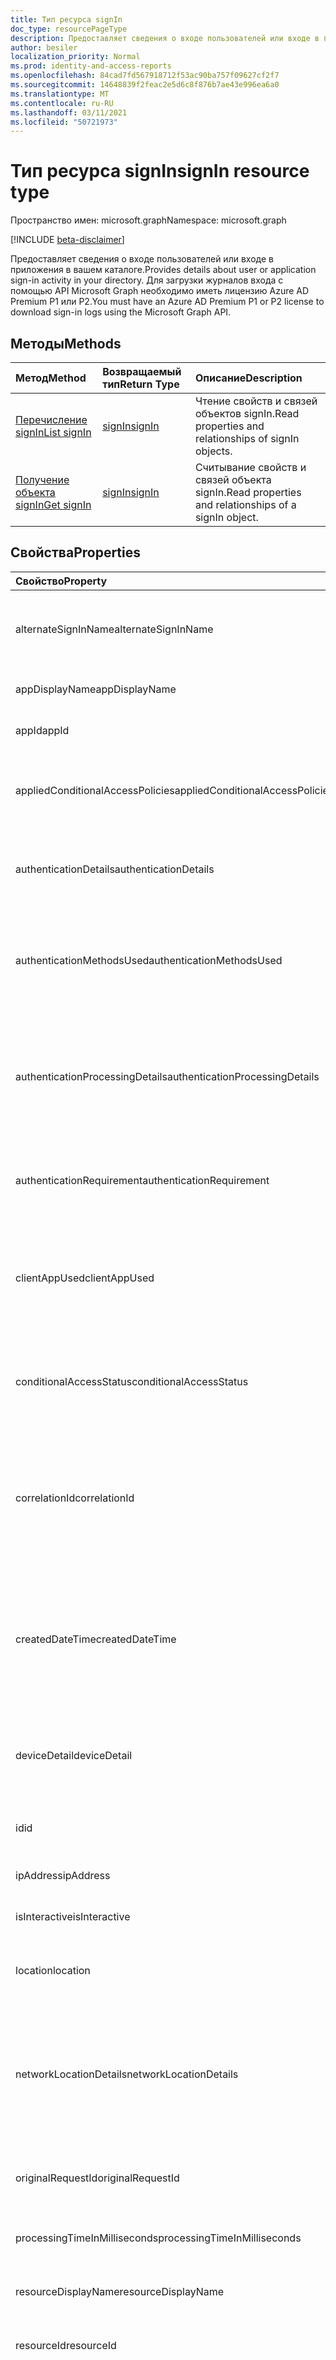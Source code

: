 ```yaml
---
title: Тип ресурса signIn
doc_type: resourcePageType
description: Предоставляет сведения о входе пользователей или входе в приложения в вашем каталоге.
author: besiler
localization_priority: Normal
ms.prod: identity-and-access-reports
ms.openlocfilehash: 84cad7fd567918712f53ac90ba757f09627cf2f7
ms.sourcegitcommit: 14648839f2feac2e5d6c8f876b7ae43e996ea6a0
ms.translationtype: MT
ms.contentlocale: ru-RU
ms.lasthandoff: 03/11/2021
ms.locfileid: "50721973"
---
```

# <a name="signin-resource-type"></a><span data-ttu-id="c9358-103">Тип ресурса signIn</span><span class="sxs-lookup"><span data-stu-id="c9358-103">signIn resource type</span></span>

<span data-ttu-id="c9358-104">Пространство имен: microsoft.graph</span><span class="sxs-lookup"><span data-stu-id="c9358-104">Namespace: microsoft.graph</span></span>

[!INCLUDE [beta-disclaimer](../../includes/beta-disclaimer.md)]

<span data-ttu-id="c9358-105">Предоставляет сведения о входе пользователей или входе в приложения в вашем каталоге.</span><span class="sxs-lookup"><span data-stu-id="c9358-105">Provides details about user or application sign-in activity in your directory.</span></span> <span data-ttu-id="c9358-106">Для загрузки журналов входа с помощью API Microsoft Graph необходимо иметь лицензию Azure AD Premium P1 или P2.</span><span class="sxs-lookup"><span data-stu-id="c9358-106">You must have an Azure AD Premium P1 or P2 license to download sign-in logs using the Microsoft Graph API.</span></span>

## <a name="methods"></a><span data-ttu-id="c9358-107">Методы</span><span class="sxs-lookup"><span data-stu-id="c9358-107">Methods</span></span>

| <span data-ttu-id="c9358-108">Метод</span><span class="sxs-lookup"><span data-stu-id="c9358-108">Method</span></span>           | <span data-ttu-id="c9358-109">Возвращаемый тип</span><span class="sxs-lookup"><span data-stu-id="c9358-109">Return Type</span></span>    |<span data-ttu-id="c9358-110">Описание</span><span class="sxs-lookup"><span data-stu-id="c9358-110">Description</span></span>|
|:---------------|:--------|:----------|
|[<span data-ttu-id="c9358-111">Перечисление signIn</span><span class="sxs-lookup"><span data-stu-id="c9358-111">List signIn</span></span>](../api/signin-list.md) | [<span data-ttu-id="c9358-112">signIn</span><span class="sxs-lookup"><span data-stu-id="c9358-112">signIn</span></span>](signin.md) |<span data-ttu-id="c9358-113">Чтение свойств и связей объектов signIn.</span><span class="sxs-lookup"><span data-stu-id="c9358-113">Read properties and relationships of signIn objects.</span></span>|
|[<span data-ttu-id="c9358-114">Получение объекта signIn</span><span class="sxs-lookup"><span data-stu-id="c9358-114">Get signIn</span></span>](../api/signin-get.md) | [<span data-ttu-id="c9358-115">signIn</span><span class="sxs-lookup"><span data-stu-id="c9358-115">signIn</span></span>](signin.md) |<span data-ttu-id="c9358-116">Считывание свойств и связей объекта signIn.</span><span class="sxs-lookup"><span data-stu-id="c9358-116">Read properties and relationships of a signIn object.</span></span>|

## <a name="properties"></a><span data-ttu-id="c9358-117">Свойства</span><span class="sxs-lookup"><span data-stu-id="c9358-117">Properties</span></span>
| <span data-ttu-id="c9358-118">Свойство</span><span class="sxs-lookup"><span data-stu-id="c9358-118">Property</span></span>     | <span data-ttu-id="c9358-119">Тип</span><span class="sxs-lookup"><span data-stu-id="c9358-119">Type</span></span>   |<span data-ttu-id="c9358-120">Описание</span><span class="sxs-lookup"><span data-stu-id="c9358-120">Description</span></span>|
|:---------------|:--------|:----------|
|<span data-ttu-id="c9358-121">alternateSignInName</span><span class="sxs-lookup"><span data-stu-id="c9358-121">alternateSignInName</span></span>|<span data-ttu-id="c9358-122">String</span><span class="sxs-lookup"><span data-stu-id="c9358-122">String</span></span>|<span data-ttu-id="c9358-123">Альтернативный идентификатор регистрации при использовании номера телефона для регистрации.</span><span class="sxs-lookup"><span data-stu-id="c9358-123">The alternate sign-in identity whenever you use phone number to sign-in.</span></span>|
|<span data-ttu-id="c9358-124">appDisplayName</span><span class="sxs-lookup"><span data-stu-id="c9358-124">appDisplayName</span></span>|<span data-ttu-id="c9358-125">String</span><span class="sxs-lookup"><span data-stu-id="c9358-125">String</span></span>|<span data-ttu-id="c9358-126">Имя приложения, отображаемая на портале Azure.</span><span class="sxs-lookup"><span data-stu-id="c9358-126">The application name displayed in the Azure Portal.</span></span>|
|<span data-ttu-id="c9358-127">appId</span><span class="sxs-lookup"><span data-stu-id="c9358-127">appId</span></span>|<span data-ttu-id="c9358-128">String</span><span class="sxs-lookup"><span data-stu-id="c9358-128">String</span></span>|<span data-ttu-id="c9358-129">Идентификатор приложения в Azure Active Directory.</span><span class="sxs-lookup"><span data-stu-id="c9358-129">The application identifier in Azure Active Directory.</span></span>|
|<span data-ttu-id="c9358-130">appliedConditionalAccessPolicies</span><span class="sxs-lookup"><span data-stu-id="c9358-130">appliedConditionalAccessPolicies</span></span>|<span data-ttu-id="c9358-131">Коллекция [conditionalAccessPolicy](conditionalaccesspolicy.md)</span><span class="sxs-lookup"><span data-stu-id="c9358-131">[conditionalAccessPolicy](conditionalaccesspolicy.md) collection</span></span>|<span data-ttu-id="c9358-132">Список политик условного доступа, которые вызываются соответствующей активностью регистрации.</span><span class="sxs-lookup"><span data-stu-id="c9358-132">A list of conditional access policies that are triggered by the corresponding sign-in activity.</span></span>|
|<span data-ttu-id="c9358-133">authenticationDetails</span><span class="sxs-lookup"><span data-stu-id="c9358-133">authenticationDetails</span></span>|<span data-ttu-id="c9358-134">[коллекция authenticationDetail](authenticationdetail.md)</span><span class="sxs-lookup"><span data-stu-id="c9358-134">[authenticationDetail](authenticationdetail.md) collection</span></span>|<span data-ttu-id="c9358-135">Результат попытки проверки подлинности и дополнительные сведения о методе проверки подлинности.</span><span class="sxs-lookup"><span data-stu-id="c9358-135">The result of the authentication attempt and additional details on the authentication method.</span></span>|
|<span data-ttu-id="c9358-136">authenticationMethodsUsed</span><span class="sxs-lookup"><span data-stu-id="c9358-136">authenticationMethodsUsed</span></span>|<span data-ttu-id="c9358-137">Коллекция объектов string</span><span class="sxs-lookup"><span data-stu-id="c9358-137">String collection</span></span>|<span data-ttu-id="c9358-138">Используемые методы проверки подлинности.</span><span class="sxs-lookup"><span data-stu-id="c9358-138">The authentication methods used.</span></span> <span data-ttu-id="c9358-139">Возможные значения: `SMS` , , , , , , или `Authenticator App` `App Verification code` `Password` `FIDO` `PTA` `PHS` .</span><span class="sxs-lookup"><span data-stu-id="c9358-139">Possible values: `SMS`, `Authenticator App`, `App Verification code`, `Password`, `FIDO`, `PTA`, or `PHS`.</span></span>|
|<span data-ttu-id="c9358-140">authenticationProcessingDetails</span><span class="sxs-lookup"><span data-stu-id="c9358-140">authenticationProcessingDetails</span></span>|<span data-ttu-id="c9358-141">Коллекция [keyValue](keyvalue.md)</span><span class="sxs-lookup"><span data-stu-id="c9358-141">[keyValue](keyvalue.md) collection</span></span>|<span data-ttu-id="c9358-142">Дополнительные сведения об обработке проверки подлинности, например имя агента в случае PTA/PHS или имени Server/farm в случае федератированной проверки подлинности.</span><span class="sxs-lookup"><span data-stu-id="c9358-142">Additional authentication processing details, such as the agent name in case of PTA/PHS or Server/farm name in case of federated authentication.</span></span>|
|<span data-ttu-id="c9358-143">authenticationRequirement</span><span class="sxs-lookup"><span data-stu-id="c9358-143">authenticationRequirement</span></span> | <span data-ttu-id="c9358-144">Строка</span><span class="sxs-lookup"><span data-stu-id="c9358-144">string</span></span> | <span data-ttu-id="c9358-145">Это имеет наивысший уровень проверки подлинности, необходимой для успешной регистрации при входе.</span><span class="sxs-lookup"><span data-stu-id="c9358-145">This holds the highest level of authentication needed through all the sign-in steps, for sign-in to succeed.</span></span>|
|<span data-ttu-id="c9358-146">clientAppUsed</span><span class="sxs-lookup"><span data-stu-id="c9358-146">clientAppUsed</span></span>|<span data-ttu-id="c9358-147">String</span><span class="sxs-lookup"><span data-stu-id="c9358-147">String</span></span>|<span data-ttu-id="c9358-148">Устаревший клиент, используемый для действий по входу.</span><span class="sxs-lookup"><span data-stu-id="c9358-148">The legacy client used for sign-in activity.</span></span> <span data-ttu-id="c9358-149">Например, Браузер, Exchange Active Sync, Современные клиенты, IMAP, MAPI, SMTP или POP.</span><span class="sxs-lookup"><span data-stu-id="c9358-149">For example, Browser, Exchange Active Sync,Modern clients, IMAP, MAPI, SMTP, or POP.</span></span>|
|<span data-ttu-id="c9358-150">conditionalAccessStatus</span><span class="sxs-lookup"><span data-stu-id="c9358-150">conditionalAccessStatus</span></span>|<span data-ttu-id="c9358-151">string</span><span class="sxs-lookup"><span data-stu-id="c9358-151">string</span></span>| <span data-ttu-id="c9358-152">Состояние срабатывуемой политики условного доступа.</span><span class="sxs-lookup"><span data-stu-id="c9358-152">The status of the conditional access policy triggered.</span></span> <span data-ttu-id="c9358-153">Возможные значения: `success` `failure` , , или `notApplied` `unknownFutureValue` .</span><span class="sxs-lookup"><span data-stu-id="c9358-153">Possible values: `success`, `failure`, `notApplied`, or `unknownFutureValue`.</span></span>|
|<span data-ttu-id="c9358-154">correlationId</span><span class="sxs-lookup"><span data-stu-id="c9358-154">correlationId</span></span>|<span data-ttu-id="c9358-155">String</span><span class="sxs-lookup"><span data-stu-id="c9358-155">String</span></span>|<span data-ttu-id="c9358-156">Идентификатор, который отправляется от клиента при входе.</span><span class="sxs-lookup"><span data-stu-id="c9358-156">The identifier that's sent from the client when sign-in is initiated.</span></span> <span data-ttu-id="c9358-157">Это используется для устранения неполадок соответствующей активности регистрации при вызове поддержки.</span><span class="sxs-lookup"><span data-stu-id="c9358-157">This is used for troubleshooting the corresponding sign-in activity when calling for support.</span></span>|
|<span data-ttu-id="c9358-158">createdDateTime</span><span class="sxs-lookup"><span data-stu-id="c9358-158">createdDateTime</span></span>|<span data-ttu-id="c9358-159">DateTimeOffset</span><span class="sxs-lookup"><span data-stu-id="c9358-159">DateTimeOffset</span></span>|<span data-ttu-id="c9358-160">Дата и время начала регистрации.</span><span class="sxs-lookup"><span data-stu-id="c9358-160">The date and time the sign-in was initiated.</span></span> <span data-ttu-id="c9358-161">Тип Timestamp всегда представлен в формате времени UTC.</span><span class="sxs-lookup"><span data-stu-id="c9358-161">The Timestamp type is always in UTC time.</span></span> <span data-ttu-id="c9358-162">Например, значение полуночи 1 января 2014 г. в формате UTC: `2014-01-01T00:00:00Z`.</span><span class="sxs-lookup"><span data-stu-id="c9358-162">For example, midnight UTC on Jan 1, 2014 is `2014-01-01T00:00:00Z`.</span></span>|
|<span data-ttu-id="c9358-163">deviceDetail</span><span class="sxs-lookup"><span data-stu-id="c9358-163">deviceDetail</span></span>|[<span data-ttu-id="c9358-164">deviceDetail</span><span class="sxs-lookup"><span data-stu-id="c9358-164">deviceDetail</span></span>](devicedetail.md)|<span data-ttu-id="c9358-165">Сведения об устройстве, откуда произошла входная информация.</span><span class="sxs-lookup"><span data-stu-id="c9358-165">The device information from where the sign-in occurred.</span></span> <span data-ttu-id="c9358-166">Включает такие сведения, как deviceId, OS и браузер.</span><span class="sxs-lookup"><span data-stu-id="c9358-166">Includes information such as deviceId, OS, and browser.</span></span> |
|<span data-ttu-id="c9358-167">id</span><span class="sxs-lookup"><span data-stu-id="c9358-167">id</span></span>|<span data-ttu-id="c9358-168">String</span><span class="sxs-lookup"><span data-stu-id="c9358-168">String</span></span>|<span data-ttu-id="c9358-169">Идентификатор, представляющий действие входной записи.</span><span class="sxs-lookup"><span data-stu-id="c9358-169">The identifier representing the sign-in activity.</span></span>|
|<span data-ttu-id="c9358-170">ipAddress</span><span class="sxs-lookup"><span data-stu-id="c9358-170">ipAddress</span></span>|<span data-ttu-id="c9358-171">String</span><span class="sxs-lookup"><span data-stu-id="c9358-171">String</span></span>|<span data-ttu-id="c9358-172">IP-адрес клиента, откуда произошла входная.</span><span class="sxs-lookup"><span data-stu-id="c9358-172">The IP address of the client from where the sign-in occurred.</span></span>|
|<span data-ttu-id="c9358-173">isInteractive</span><span class="sxs-lookup"><span data-stu-id="c9358-173">isInteractive</span></span>|<span data-ttu-id="c9358-174">Boolean</span><span class="sxs-lookup"><span data-stu-id="c9358-174">Boolean</span></span>|<span data-ttu-id="c9358-175">Указывает, является ли вход интерактивным или нет.</span><span class="sxs-lookup"><span data-stu-id="c9358-175">Indicates whether a sign-in is interactive or not.</span></span>|
|<span data-ttu-id="c9358-176">location</span><span class="sxs-lookup"><span data-stu-id="c9358-176">location</span></span>|[<span data-ttu-id="c9358-177">signInLocation</span><span class="sxs-lookup"><span data-stu-id="c9358-177">signInLocation</span></span>](signinlocation.md)|<span data-ttu-id="c9358-178">Код страны города, состояния и 2 буквы, откуда произошла входная.</span><span class="sxs-lookup"><span data-stu-id="c9358-178">The city, state, and 2 letter country code from where the sign-in occurred.</span></span>|
|<span data-ttu-id="c9358-179">networkLocationDetails</span><span class="sxs-lookup"><span data-stu-id="c9358-179">networkLocationDetails</span></span>|<span data-ttu-id="c9358-180">Коллекция [networkLocationDetail](networklocationdetail.md)</span><span class="sxs-lookup"><span data-stu-id="c9358-180">[networkLocationDetail](networklocationdetail.md) collection</span></span>|<span data-ttu-id="c9358-181">Сведения о расположении сети, такие как IP-адрес, расположение входного знака, тип используемой сети и его имена.</span><span class="sxs-lookup"><span data-stu-id="c9358-181">The network location details, such as IP address, location of the sign-in, the type of network used, and its names.</span></span> <span data-ttu-id="c9358-182">Возможные значения: `Named Netowrk` `Extranet` , , или `Intranet` `Trusted Network` .</span><span class="sxs-lookup"><span data-stu-id="c9358-182">Possible values: `Named Netowrk`, `Extranet`, `Intranet`, or `Trusted Network`.</span></span>|
|<span data-ttu-id="c9358-183">originalRequestId</span><span class="sxs-lookup"><span data-stu-id="c9358-183">originalRequestId</span></span>|<span data-ttu-id="c9358-184">String</span><span class="sxs-lookup"><span data-stu-id="c9358-184">String</span></span>|<span data-ttu-id="c9358-185">Идентификатор первого запроса в последовательности проверки подлинности.</span><span class="sxs-lookup"><span data-stu-id="c9358-185">The request identifier of the first request in the authentication sequence.</span></span>|
|<span data-ttu-id="c9358-186">processingTimeInMilliseconds</span><span class="sxs-lookup"><span data-stu-id="c9358-186">processingTimeInMilliseconds</span></span>|<span data-ttu-id="c9358-187">Int</span><span class="sxs-lookup"><span data-stu-id="c9358-187">Int</span></span>|<span data-ttu-id="c9358-188">Время обработки запроса в миллисекунде в AD STS.</span><span class="sxs-lookup"><span data-stu-id="c9358-188">The request processing time in milliseconds in AD STS.</span></span>|
|<span data-ttu-id="c9358-189">resourceDisplayName</span><span class="sxs-lookup"><span data-stu-id="c9358-189">resourceDisplayName</span></span>|<span data-ttu-id="c9358-190">String</span><span class="sxs-lookup"><span data-stu-id="c9358-190">String</span></span>|<span data-ttu-id="c9358-191">Имя ресурса, на который пользователь подписался.</span><span class="sxs-lookup"><span data-stu-id="c9358-191">The name of the resource that the user signed in to.</span></span>|
|<span data-ttu-id="c9358-192">resourceId</span><span class="sxs-lookup"><span data-stu-id="c9358-192">resourceId</span></span>|<span data-ttu-id="c9358-193">String</span><span class="sxs-lookup"><span data-stu-id="c9358-193">String</span></span>|<span data-ttu-id="c9358-194">Идентификатор ресурса, на который пользователь подписался.</span><span class="sxs-lookup"><span data-stu-id="c9358-194">The identifier of the resource that the user signed in to.</span></span>|
|<span data-ttu-id="c9358-195">riskDetail</span><span class="sxs-lookup"><span data-stu-id="c9358-195">riskDetail</span></span>|<span data-ttu-id="c9358-196">riskDetail</span><span class="sxs-lookup"><span data-stu-id="c9358-196">riskDetail</span></span>|<span data-ttu-id="c9358-197">Причина определенного состояния рискованного пользователя, вход или событие риска.</span><span class="sxs-lookup"><span data-stu-id="c9358-197">The reason behind a specific state of a risky user, sign-in, or a risk event.</span></span> <span data-ttu-id="c9358-198">Возможные значения: `none` , , , , , , , , `adminGeneratedTemporaryPassword` или `userPerformedSecuredPasswordChange` `userPerformedSecuredPasswordReset` `adminConfirmedSigninSafe` `aiConfirmedSigninSafe` `userPassedMFADrivenByRiskBasedPolicy` `adminDismissedAllRiskForUser` `adminConfirmedSigninCompromised` `unknownFutureValue` .</span><span class="sxs-lookup"><span data-stu-id="c9358-198">Possible values: `none`, `adminGeneratedTemporaryPassword`, `userPerformedSecuredPasswordChange`, `userPerformedSecuredPasswordReset`, `adminConfirmedSigninSafe`, `aiConfirmedSigninSafe`, `userPassedMFADrivenByRiskBasedPolicy`, `adminDismissedAllRiskForUser`, `adminConfirmedSigninCompromised`, or `unknownFutureValue`.</span></span> <span data-ttu-id="c9358-199">Значение `none` означает, что действия для пользователя или входа пока не выполнялись.</span><span class="sxs-lookup"><span data-stu-id="c9358-199">The value `none` means that no action has been performed on the user or sign-in so far.</span></span> <span data-ttu-id="c9358-200">**Примечание.** Сведения для этого свойства доступны только для пользователей Azure AD Premium P2.</span><span class="sxs-lookup"><span data-stu-id="c9358-200">**Note:** Details for this property are only available for Azure AD Premium P2 customers.</span></span> <span data-ttu-id="c9358-201">Все остальные клиенты `hidden` возвращаются.</span><span class="sxs-lookup"><span data-stu-id="c9358-201">All other customers are returned `hidden`.</span></span>|
|<span data-ttu-id="c9358-202">riskEventTypes</span><span class="sxs-lookup"><span data-stu-id="c9358-202">riskEventTypes</span></span>|<span data-ttu-id="c9358-203">коллекция riskEventType</span><span class="sxs-lookup"><span data-stu-id="c9358-203">riskEventType collection</span></span>|<span data-ttu-id="c9358-204">Список типов событий риска, связанных с входом.</span><span class="sxs-lookup"><span data-stu-id="c9358-204">The list of risk event types associated with the sign-in.</span></span> <span data-ttu-id="c9358-205">Возможные значения: `unlikelyTravel` , , , , , , , , `anonymizedIPAddress` или `maliciousIPAddress` `unfamiliarFeatures` `malwareInfectedIPAddress` `suspiciousIPAddress` `leakedCredentials` `investigationsThreatIntelligence`  `generic` `unknownFutureValue` .</span><span class="sxs-lookup"><span data-stu-id="c9358-205">Possible values: `unlikelyTravel`, `anonymizedIPAddress`, `maliciousIPAddress`, `unfamiliarFeatures`, `malwareInfectedIPAddress`, `suspiciousIPAddress`, `leakedCredentials`, `investigationsThreatIntelligence`,  `generic`, or `unknownFutureValue`.</span></span>|
|<span data-ttu-id="c9358-206">riskEventTypes_v2</span><span class="sxs-lookup"><span data-stu-id="c9358-206">riskEventTypes_v2</span></span>|<span data-ttu-id="c9358-207">Коллекция объектов string</span><span class="sxs-lookup"><span data-stu-id="c9358-207">String collection</span></span>|<span data-ttu-id="c9358-208">Список типов событий риска, связанных с входом.</span><span class="sxs-lookup"><span data-stu-id="c9358-208">The list of risk event types associated with the sign-in.</span></span> <span data-ttu-id="c9358-209">Возможные значения: `unlikelyTravel` , , , , , , , , `anonymizedIPAddress` или `maliciousIPAddress` `unfamiliarFeatures` `malwareInfectedIPAddress` `suspiciousIPAddress` `leakedCredentials` `investigationsThreatIntelligence`  `generic` `unknownFutureValue` .</span><span class="sxs-lookup"><span data-stu-id="c9358-209">Possible values: `unlikelyTravel`, `anonymizedIPAddress`, `maliciousIPAddress`, `unfamiliarFeatures`, `malwareInfectedIPAddress`, `suspiciousIPAddress`, `leakedCredentials`, `investigationsThreatIntelligence`,  `generic`, or `unknownFutureValue`.</span></span>|
|<span data-ttu-id="c9358-210">riskLevelAggregated</span><span class="sxs-lookup"><span data-stu-id="c9358-210">riskLevelAggregated</span></span>|<span data-ttu-id="c9358-211">riskLevel</span><span class="sxs-lookup"><span data-stu-id="c9358-211">riskLevel</span></span>|<span data-ttu-id="c9358-212">Совокупный уровень риска.</span><span class="sxs-lookup"><span data-stu-id="c9358-212">The aggregated risk level.</span></span> <span data-ttu-id="c9358-213">Возможные значения: `none` , , , , , или `low` `medium` `high` `hidden` `unknownFutureValue` .</span><span class="sxs-lookup"><span data-stu-id="c9358-213">Possible values: `none`, `low`, `medium`, `high`, `hidden`, or `unknownFutureValue`.</span></span> <span data-ttu-id="c9358-214">Значение `hidden` означает, что пользователь или вход не разрешены в службе защиты идентификации Azure AD.</span><span class="sxs-lookup"><span data-stu-id="c9358-214">The value `hidden` means the user or sign-in was not enabled for Azure AD Identity Protection.</span></span> <span data-ttu-id="c9358-215">**Примечание.** Сведения для этого свойства доступны только для пользователей Azure AD Premium P2.</span><span class="sxs-lookup"><span data-stu-id="c9358-215">**Note:** Details for this property are only available for Azure AD Premium P2 customers.</span></span> <span data-ttu-id="c9358-216">Все остальные клиенты `hidden` возвращаются.</span><span class="sxs-lookup"><span data-stu-id="c9358-216">All other customers are returned `hidden`.</span></span>|
|<span data-ttu-id="c9358-217">riskLevelDuringSignIn</span><span class="sxs-lookup"><span data-stu-id="c9358-217">riskLevelDuringSignIn</span></span>|<span data-ttu-id="c9358-218">riskLevel</span><span class="sxs-lookup"><span data-stu-id="c9358-218">riskLevel</span></span>|<span data-ttu-id="c9358-219">Уровень риска при входе.</span><span class="sxs-lookup"><span data-stu-id="c9358-219">The risk level during sign-in.</span></span> <span data-ttu-id="c9358-220">Возможные значения: `none` , , , , , или `low` `medium` `high` `hidden` `unknownFutureValue` .</span><span class="sxs-lookup"><span data-stu-id="c9358-220">Possible values: `none`, `low`, `medium`, `high`, `hidden`, or `unknownFutureValue`.</span></span> <span data-ttu-id="c9358-221">Значение `hidden` означает, что пользователь или вход не разрешены в службе защиты идентификации Azure AD.</span><span class="sxs-lookup"><span data-stu-id="c9358-221">The value `hidden` means the user or sign-in was not enabled for Azure AD Identity Protection.</span></span> <span data-ttu-id="c9358-222">**Примечание.** Сведения для этого свойства доступны только для пользователей Azure AD Premium P2.</span><span class="sxs-lookup"><span data-stu-id="c9358-222">**Note:** Details for this property are only available for Azure AD Premium P2 customers.</span></span> <span data-ttu-id="c9358-223">Все остальные клиенты `hidden` возвращаются.</span><span class="sxs-lookup"><span data-stu-id="c9358-223">All other customers are returned `hidden`.</span></span>|
|<span data-ttu-id="c9358-224">riskState</span><span class="sxs-lookup"><span data-stu-id="c9358-224">riskState</span></span>|<span data-ttu-id="c9358-225">riskState</span><span class="sxs-lookup"><span data-stu-id="c9358-225">riskState</span></span>|<span data-ttu-id="c9358-226">Состояние риска для рискованного пользователя, вход или событие риска.</span><span class="sxs-lookup"><span data-stu-id="c9358-226">The risk state of a risky user, sign-in, or a risk event.</span></span> <span data-ttu-id="c9358-227">Возможные значения: `none` , , , , , , или `confirmedSafe` `remediated` `dismissed` `atRisk` `confirmedCompromised` `unknownFutureValue` .</span><span class="sxs-lookup"><span data-stu-id="c9358-227">Possible values: `none`, `confirmedSafe`, `remediated`, `dismissed`, `atRisk`, `confirmedCompromised`, or `unknownFutureValue`.</span></span>|
|<span data-ttu-id="c9358-228">servicePrincipalId</span><span class="sxs-lookup"><span data-stu-id="c9358-228">servicePrincipalId</span></span>|<span data-ttu-id="c9358-229">String</span><span class="sxs-lookup"><span data-stu-id="c9358-229">String</span></span>|<span data-ttu-id="c9358-230">Идентификатор приложения, используемый для регистрации.</span><span class="sxs-lookup"><span data-stu-id="c9358-230">The application identifier used for sign-in.</span></span> <span data-ttu-id="c9358-231">Это поле заполняется при входе в приложение.</span><span class="sxs-lookup"><span data-stu-id="c9358-231">This field is populated when you are signing in using an application.</span></span>|
|<span data-ttu-id="c9358-232">servicePrincipalName</span><span class="sxs-lookup"><span data-stu-id="c9358-232">servicePrincipalName</span></span>|<span data-ttu-id="c9358-233">String</span><span class="sxs-lookup"><span data-stu-id="c9358-233">String</span></span>|<span data-ttu-id="c9358-234">Имя приложения, используемого для регистрации.</span><span class="sxs-lookup"><span data-stu-id="c9358-234">The application name used for sign-in.</span></span> <span data-ttu-id="c9358-235">Это поле заполняется при входе в приложение.</span><span class="sxs-lookup"><span data-stu-id="c9358-235">This field is populated when you are signing in using an application.</span></span>|
|<span data-ttu-id="c9358-236">status</span><span class="sxs-lookup"><span data-stu-id="c9358-236">status</span></span>|[<span data-ttu-id="c9358-237">signInStatus</span><span class="sxs-lookup"><span data-stu-id="c9358-237">signInStatus</span></span>](signinstatus.md)|<span data-ttu-id="c9358-238">Состояние входного знака.</span><span class="sxs-lookup"><span data-stu-id="c9358-238">The sign-in status.</span></span> <span data-ttu-id="c9358-239">Включает код ошибки и описание ошибки (в случае сбоя при входе).</span><span class="sxs-lookup"><span data-stu-id="c9358-239">Includes the error code and description of the error (in case of a sign-in failure).</span></span>|
|<span data-ttu-id="c9358-240">tokenIssuerName</span><span class="sxs-lookup"><span data-stu-id="c9358-240">tokenIssuerName</span></span>|<span data-ttu-id="c9358-241">String</span><span class="sxs-lookup"><span data-stu-id="c9358-241">String</span></span>|<span data-ttu-id="c9358-242">Имя поставщика удостоверений.</span><span class="sxs-lookup"><span data-stu-id="c9358-242">The name of the identity provider.</span></span> <span data-ttu-id="c9358-243">Например, `sts.microsoft.com`.</span><span class="sxs-lookup"><span data-stu-id="c9358-243">For example, `sts.microsoft.com`.</span></span>|
|<span data-ttu-id="c9358-244">tokenIssuerType</span><span class="sxs-lookup"><span data-stu-id="c9358-244">tokenIssuerType</span></span>|<span data-ttu-id="c9358-245">String</span><span class="sxs-lookup"><span data-stu-id="c9358-245">String</span></span>|<span data-ttu-id="c9358-246">Тип поставщика удостоверений.</span><span class="sxs-lookup"><span data-stu-id="c9358-246">The type of identity provider.</span></span> <span data-ttu-id="c9358-247">Возможные значения: `AzureAD` `ADFederationServices` , или `UnknownFutureValue` .</span><span class="sxs-lookup"><span data-stu-id="c9358-247">Possible values: `AzureAD`, `ADFederationServices`, or `UnknownFutureValue`.</span></span>|
|<span data-ttu-id="c9358-248">userAgent</span><span class="sxs-lookup"><span data-stu-id="c9358-248">userAgent</span></span>|<span data-ttu-id="c9358-249">String</span><span class="sxs-lookup"><span data-stu-id="c9358-249">String</span></span>|<span data-ttu-id="c9358-250">Сведения агента пользователя, относящиеся к входу.</span><span class="sxs-lookup"><span data-stu-id="c9358-250">The user agent information related to sign-in.</span></span>|
|<span data-ttu-id="c9358-251">userDisplayName</span><span class="sxs-lookup"><span data-stu-id="c9358-251">userDisplayName</span></span>|<span data-ttu-id="c9358-252">String</span><span class="sxs-lookup"><span data-stu-id="c9358-252">String</span></span>|<span data-ttu-id="c9358-253">Отображаемое имя пользователя.</span><span class="sxs-lookup"><span data-stu-id="c9358-253">The display name of the user.</span></span>|
|<span data-ttu-id="c9358-254">userId</span><span class="sxs-lookup"><span data-stu-id="c9358-254">userId</span></span>|<span data-ttu-id="c9358-255">String</span><span class="sxs-lookup"><span data-stu-id="c9358-255">String</span></span>|<span data-ttu-id="c9358-256">Идентификатор пользователя.</span><span class="sxs-lookup"><span data-stu-id="c9358-256">The identifier of the user.</span></span>|
|<span data-ttu-id="c9358-257">userPrincipalName</span><span class="sxs-lookup"><span data-stu-id="c9358-257">userPrincipalName</span></span>|<span data-ttu-id="c9358-258">String</span><span class="sxs-lookup"><span data-stu-id="c9358-258">String</span></span>|<span data-ttu-id="c9358-259">UpN пользователя.</span><span class="sxs-lookup"><span data-stu-id="c9358-259">The UPN of the user.</span></span>|

## <a name="relationships"></a><span data-ttu-id="c9358-260">Связи</span><span class="sxs-lookup"><span data-stu-id="c9358-260">Relationships</span></span>
<span data-ttu-id="c9358-261">Нет</span><span class="sxs-lookup"><span data-stu-id="c9358-261">None</span></span>


## <a name="json-representation"></a><span data-ttu-id="c9358-262">Представление JSON</span><span class="sxs-lookup"><span data-stu-id="c9358-262">JSON representation</span></span>

<span data-ttu-id="c9358-263">Ниже представлено описание ресурса в формате JSON.</span><span class="sxs-lookup"><span data-stu-id="c9358-263">Here is a JSON representation of the resource.</span></span>

<!-- {
  "blockType": "resource",
  "optionalProperties": [

  ],
  "@odata.type": "microsoft.graph.signIn"
}-->

```json
{
  "alternateSignInName": "String",
  "appDisplayName": "String",
  "appId": "String",
  "appliedConditionalAccessPolicies": [{"@odata.type": "microsoft.graph.appliedConditionalAccessPolicy"}],
  "authenticationDetails": [{"@odata.type": "microsoft.graph.authenticationDetail"}],
  "authenticationMethodsUsed": ["String"],
  "authenticationProcessingDetails": [{"@odata.type": "microsoft.graph.keyValue"}],
  "clientAppUsed": "String",
  "conditionalAccessStatus": "string",
  "correlationId": "String",
  "createdDateTime": "String (timestamp)",
  "deviceDetail": {"@odata.type": "microsoft.graph.deviceDetail"},
  "id": "String (identifier)",
  "ipAddress": "String",
  "isInteractive": true,
  "location": {"@odata.type": "microsoft.graph.signInLocation"},
  "mfaDetail": {"@odata.type": "microsoft.graph.mfaDetail"},
  "networkLocationDetails": [{"@odata.type": "microsoft.graph.networkLocationDetail"}],
  "originalRequestId": "String",
  "processingTimeInMilliseconds": 1024,
  "resourceDisplayName": "String",
  "resourceId": "String",
  "riskDetail": "string",
  "riskEventTypes": ["string"],
  "riskEventTypes_v2": ["String"],
  "riskLevelAggregated": "string",
  "riskLevelDuringSignIn": "string",
  "riskState": "string",
  "servicePrincipalId": "String",
  "servicePrincipalName": "String",
  "status": {"@odata.type": "microsoft.graph.signInStatus"},
  "tokenIssuerName": "String",
  "tokenIssuerType": "string",
  "userAgent": "String",
  "userDisplayName": "String",
  "userId": "String",
  "userPrincipalName": "String"
}
```

<!-- uuid: 8fcb5dbc-d5aa-4681-8e31-b001d5168d79
2015-10-25 14:57:30 UTC -->
<!-- {
  "type": "#page.annotation",
  "description": "signIn resource",
  "keywords": "",
  "section": "documentation",
  "tocPath": ""
}-->


